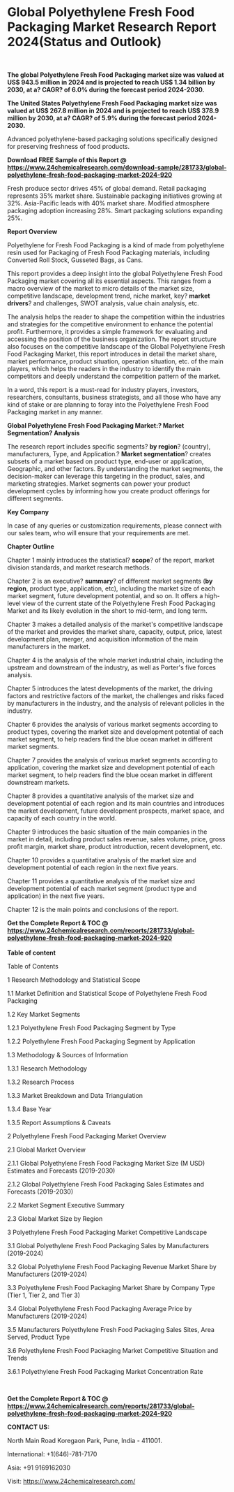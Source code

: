 <h1>Global Polyethylene Fresh Food Packaging Market Research Report 2024(Status and Outlook)</h1><br/><p><strong>The global Polyethylene Fresh Food Packaging market size was valued at US$ 943.5 million in 2024 and is projected to reach US$ 1.34 billion by 2030, at a? <strong>CAGR</strong>? of 6.0% during the forecast period 2024-2030.</strong></p><p><strong>The United States Polyethylene Fresh Food Packaging market size was valued at US$ 267.8 million in 2024 and is projected to reach US$ 378.9 million by 2030, at a? <strong>CAGR</strong>? of 5.9% during the forecast period 2024-2030.</strong></p><p>Advanced polyethylene-based packaging solutions specifically designed for preserving freshness of food products.</p><div><b>Download FREE Sample of this Report @ <a href="https://www.24chemicalresearch.com/download-sample/281733/global-polyethylene-fresh-food-packaging-market-2024-920">https://www.24chemicalresearch.com/download-sample/281733/global-polyethylene-fresh-food-packaging-market-2024-920</a></b></div><p>Fresh produce sector drives 45% of global demand. Retail packaging represents 35% market share. Sustainable packaging initiatives growing at 32%. Asia-Pacific leads with 40% market share. Modified atmosphere packaging adoption increasing 28%. Smart packaging solutions expanding 25%.</p><p><strong>Report Overview</strong></p><p>Polyethylene for Fresh Food Packaging is a kind of made from polyethylene resin used for Packaging of Fresh Food Packaging materials, including Converted Roll Stock, Gusseted Bags, as Cans.</p><p>This report provides a deep insight into the global Polyethylene Fresh Food Packaging market covering all its essential aspects. This ranges from a macro overview of the market to micro details of the market size, competitive landscape, development trend, niche market, key? <strong>market drivers</strong>? and challenges, SWOT analysis, value chain analysis, etc.</p><p>The analysis helps the reader to shape the competition within the industries and strategies for the competitive environment to enhance the potential profit. Furthermore, it provides a simple framework for evaluating and accessing the position of the business organization. The report structure also focuses on the competitive landscape of the Global Polyethylene Fresh Food Packaging Market, this report introduces in detail the market share, market performance, product situation, operation situation, etc. of the main players, which helps the readers in the industry to identify the main competitors and deeply understand the competition pattern of the market.</p><p>In a word, this report is a must-read for industry players, investors, researchers, consultants, business strategists, and all those who have any kind of stake or are planning to foray into the Polyethylene Fresh Food Packaging market in any manner.</p><p><strong>Global Polyethylene Fresh Food Packaging Market:? Market Segmentation? Analysis</strong></p><p>The research report includes specific segments? <strong>by region</strong>? (country), manufacturers, Type, and Application.? <strong>Market segmentation</strong>? creates subsets of a market based on product type, end-user or application, Geographic, and other factors. By understanding the market segments, the decision-maker can leverage this targeting in the product, sales, and marketing strategies. Market segments can power your product development cycles by informing how you create product offerings for different segments.</p><p><strong>Key Company</strong></p><p>In case of any queries or customization requirements, please connect with our sales team, who will ensure that your requirements are met.</p><p><strong>Chapter Outline</strong></p><p>Chapter 1 mainly introduces the statistical? <strong><strong>scope</strong></strong>? of the report, market division standards, and market research methods.</p><p>Chapter 2 is an executive? <strong><strong>summary</strong></strong>? of different market segments (<strong>by region</strong>, product type, application, etc), including the market size of each market segment, future development potential, and so on. It offers a high-level view of the current state of the Polyethylene Fresh Food Packaging Market and its likely evolution in the short to mid-term, and long term.</p><p>Chapter 3 makes a detailed analysis of the market's competitive landscape of the market and provides the market share, capacity, output, price, latest development plan, merger, and acquisition information of the main manufacturers in the market.</p><p>Chapter 4 is the analysis of the whole market industrial chain, including the upstream and downstream of the industry, as well as Porter's five forces analysis.</p><p>Chapter 5 introduces the latest developments of the market, the driving factors and restrictive factors of the market, the challenges and risks faced by manufacturers in the industry, and the analysis of relevant policies in the industry.</p><p>Chapter 6 provides the analysis of various market segments according to product types, covering the market size and development potential of each market segment, to help readers find the blue ocean market in different market segments.</p><p>Chapter 7 provides the analysis of various market segments according to application, covering the market size and development potential of each market segment, to help readers find the blue ocean market in different downstream markets.</p><p>Chapter 8 provides a quantitative analysis of the market size and development potential of each region and its main countries and introduces the market development, future development prospects, market space, and capacity of each country in the world.</p><p>Chapter 9 introduces the basic situation of the main companies in the market in detail, including product sales revenue, sales volume, price, gross profit margin, market share, product introduction, recent development, etc.</p><p>Chapter 10 provides a quantitative analysis of the market size and development potential of each region in the next five years.</p><p>Chapter 11 provides a quantitative analysis of the market size and development potential of each market segment (product type and application) in the next five years.</p><p>Chapter 12 is the main points and conclusions of the report.</p><div><b>Get the Complete Report & TOC @ <a href="https://www.24chemicalresearch.com/reports/281733/global-polyethylene-fresh-food-packaging-market-2024-920">https://www.24chemicalresearch.com/reports/281733/global-polyethylene-fresh-food-packaging-market-2024-920</a></b></div><br><b>Table of content</b><p>Table of Contents<br />
 
  1 Research Methodology and Statistical Scope<br />
 
  1.1 Market Definition and Statistical Scope of Polyethylene Fresh Food Packaging<br />
 
  1.2 Key Market Segments<br />
 
  1.2.1 Polyethylene Fresh Food Packaging Segment by Type<br />
 
  1.2.2 Polyethylene Fresh Food Packaging Segment by Application<br />
 
  1.3 Methodology & Sources of Information<br />
 
  1.3.1 Research Methodology<br />
 
  1.3.2 Research Process<br />
 
  1.3.3 Market Breakdown and Data Triangulation<br />
 
  1.3.4 Base Year<br />
 
  1.3.5 Report Assumptions & Caveats<br />
 
  2 Polyethylene Fresh Food Packaging Market Overview<br />
 
  2.1 Global Market Overview<br />
 
  2.1.1 Global Polyethylene Fresh Food Packaging Market Size (M USD) Estimates and Forecasts (2019-2030)<br />
 
  2.1.2 Global Polyethylene Fresh Food Packaging Sales Estimates and Forecasts (2019-2030)<br />
 
  2.2 Market Segment Executive Summary<br />
 
  2.3 Global Market Size by Region<br />
 
  3 Polyethylene Fresh Food Packaging Market Competitive Landscape<br />
 
  3.1 Global Polyethylene Fresh Food Packaging Sales by Manufacturers (2019-2024)<br />
 
  3.2 Global Polyethylene Fresh Food Packaging Revenue Market Share by Manufacturers (2019-2024)<br />
 
  3.3 Polyethylene Fresh Food Packaging Market Share by Company Type (Tier 1, Tier 2, and Tier 3)<br />
 
  3.4 Global Polyethylene Fresh Food Packaging Average Price by Manufacturers (2019-2024)<br />
 
  3.5 Manufacturers Polyethylene Fresh Food Packaging Sales Sites, Area Served, Product Type<br />
 
  3.6 Polyethylene Fresh Food Packaging Market Competitive Situation and Trends<br />
 
  3.6.1 Polyethylene Fresh Food Packaging Market Concentration Rate<br />
 
 <br><div><b>Get the Complete Report & TOC @ <a href="https://www.24chemicalresearch.com/reports/281733/global-polyethylene-fresh-food-packaging-market-2024-920">https://www.24chemicalresearch.com/reports/281733/global-polyethylene-fresh-food-packaging-market-2024-920</a></b></div></p>
 
 <b>CONTACT US:</b><br>
 
 North Main Road Koregaon Park, Pune, India - 411001.<br/>
 
 International: +1(646)-781-7170<br/>
 
 Asia: +91 9169162030<br/>
 
 Visit: <a href="https://www.24chemicalresearch.com/">https://www.24chemicalresearch.com/</a>
 
 <br>